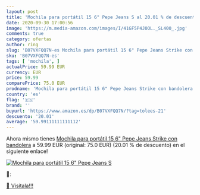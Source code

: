 ```yaml
---
layout: post
title: 'Mochila para portátil 15 6" Pepe Jeans S al 20.01 % de descuento'
date: 2020-09-30 17:00:56
image: 'https://m.media-amazon.com/images/I/41GF5P4J0OL._SL400_.jpg'
comments: true
category: ofertas
author: ring
slug: 'B07VXFQQ7N-es Mochila para portátil 15 6" Pepe Jeans Strike con bandolera'
sku: 'B07VXFQQ7N-es'
tags: [ 'mochila', ]
actualPrice: 59.99 EUR
currency: EUR
price: 59.99
comparePrice: 75.0 EUR
prodname: 'Mochila para portátil 15 6" Pepe Jeans Strike con bandolera'
country: 'es'
flag: '🇪🇸'
brand: ''
buyurl: 'https://www.amazon.es/dp/B07VXFQQ7N/?tag=tolees-21'
descuento: '20.01'
average: '59.99111111111112'
---
```


Ahora mismo tienes [Mochila para portátil 15 6" Pepe Jeans Strike con bandolera](https://www.amazon.es/dp/B07VXFQQ7N/?tag=tolees-21) a 59.99 EUR (original: 75.0 EUR) (20.01 %  de descuento) en el siguiente enlace!

[![Mochila para portátil 15 6" Pepe Jeans S](https://m.media-amazon.com/images/I/41GF5P4J0OL._SL400_.jpg)](https://www.amazon.es/dp/B07VXFQQ7N/?tag=tolees-21)

🔎:


[🛒 Visítala!!!](https://www.amazon.es/dp/B07VXFQQ7N/?tag=tolees-21)
